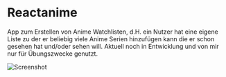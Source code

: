 # Reactanime
App zum Erstellen von Anime Watchlisten, d.H. ein Nutzer hat eine eigene Liste zu der er beliebig viele Anime Serien hinzufügen kann die er schon gesehen hat und/oder sehen will. Aktuell noch in Entwicklung und von mir nur für Übungszwecke genutzt.


![Screenshot](smartphone.png)
